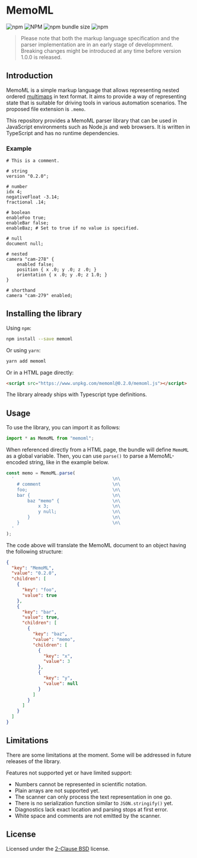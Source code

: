 # MemoML

![npm](https://img.shields.io/npm/v/memoml)
![NPM](https://img.shields.io/npm/l/memoml)
![npm bundle size](https://img.shields.io/bundlephobia/min/memoml)
![npm](https://img.shields.io/npm/dm/memoml)

> Please note that both the markup language specification and the parser
> implementation are in an early stage of developmment. Breaking changes
> might be introduced at any time before version 1.0.0 is released.

## Introduction

MemoML is a simple markup language that allows representing nested ordered
[multimaps](https://en.wikipedia.org/wiki/Multimap) in text format. It aims
to provide a way of representing state that is suitable for driving tools
in various automation scenarios. The proposed file extension is `.memo`.

This repository provides a MemoML parser library that can be used in
JavaScript environments such as Node.js and web browsers. It is written
in TypeScript and has no runtime dependencies.

### Example

```memo
# This is a comment.

# string
version "0.2.0";

# number
idx 4;
negativeFloat -3.14;
fractional .14;

# boolean
enableFoo true;
enableBar false;
enableBaz; # Set to true if no value is specified.

# null
document null;

# nested
camera "cam-278" {
    enabled false;
    position { x .0; y .0; z .0; }
    orientation { x .0; y .0; z 1.0; }
}

# shorthand
camera "cam-279" enabled;
```

## Installing the library

Using `npm`:

```sh
npm install --save memoml
```

Or using `yarn`:

```sh
yarn add memoml
```

Or in a HTML page directly:

```html
<script src="https://www.unpkg.com/memoml@0.2.0/memoml.js"></script>
```

The library already ships with Typescript type definitions.

## Usage

To use the library, you can import it as follows:

```js
import * as MemoML from "memoml";
```

When referenced directly from a HTML page, the bundle will define `MemoML`
as a global variable. Then, you can use `parse()` to parse a MemoML-encoded
string, like in the example below.

```js
const memo = MemoML.parse(
  '                                     \n\
    # comment                           \n\
    foo;                                \n\
    bar {                               \n\
        baz "memo" {                    \n\
            x 3;                        \n\
            y null;                     \n\
        }                               \n\
    }                                   \n\
  '
);
```

The code above will translate the MemoML document to an object having the
following structure:

```json
{
  "key": "MemoML",
  "value": "0.2.0",
  "children": [
    {
      "key": "foo",
      "value": true
    },
    {
      "key": "bar",
      "value": true,
      "children": [
        {
          "key": "baz",
          "value": "memo",
          "children": [
            {
              "key": "x",
              "value": 3
            },
            {
              "key": "y",
              "value": null
            }
          ]
        }
      ]
    }
  ]
}
```

## Limitations

There are some limitations at the moment. Some will be addressed in future
releases of the library.

Features not supported yet or have limited support:

- Numbers cannot be represented in scientific notation.
- Plain arrays are not supported yet.
- The scanner can only process the text representation in one go.
- There is no serialization function similar to `JSON.stringify()` yet.
- Diagnostics lack exact location and parsing stops at first error.
- White space and comments are not emitted by the scanner.

## License

Licensed under the [2-Clause BSD](LICENSE.txt) license.
